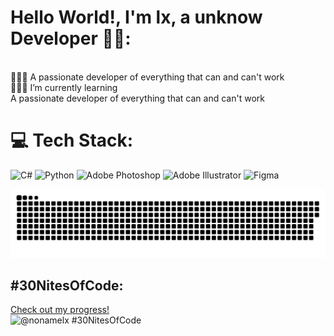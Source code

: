 # Hello World!, I'm lx, a unknow Developer 👋🏼:

<br>👨🏼‍🎓 A passionate developer of everything that can and can't work<br>👨🏼‍💻 I’m currently learning <br>A passionate developer of everything that can and can't work


# 💻 Tech Stack:
![C#](https://img.shields.io/badge/c%23-%23239120.svg?style=for-the-badge&logo=csharp&logoColor=white) 
![Python](https://img.shields.io/badge/python-3670A0?style=for-the-badge&logo=python&logoColor=ffdd54) 
![Adobe Photoshop](https://img.shields.io/badge/adobe%20photoshop-%2331A8FF.svg?style=for-the-badge&logo=adobe%20photoshop&logoColor=white) 
![Adobe Illustrator](https://img.shields.io/badge/adobe%20illustrator-%23FF9A00.svg?style=for-the-badge&logo=adobe%20illustrator&logoColor=white)
![Figma](https://img.shields.io/badge/figma-%23F24E1E.svg?style=for-the-badge&logo=figma&logoColor=white) 

<picture>
  <source media="(prefers-color-scheme: dark)" srcset="https://raw.githubusercontent.com/nonamelx/nonamelx/output/github-snake-dark.svg" />
  <source media="(prefers-color-scheme: light)" srcset="https://raw.githubusercontent.com/nonamelx/nonamelx/output/github-snake.svg" />
  <img alt="github-snake" src="https://raw.githubusercontent.com/nonamelx/nonamelx/output/github-snake.svg" />
</picture>

## #30NitesOfCode:
  [Check out my progress!](https://www.codedex.io/@nonamelx/30-nites-of-code)  
  ![@nonamelx #30NitesOfCode](https://www.codedex.io/api/petStatus?user=nonamelx)
